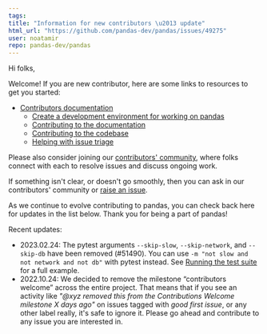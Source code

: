 ```yaml
---
tags: 
title: "Information for new contributors \u2013 update"
html_url: "https://github.com/pandas-dev/pandas/issues/49275"
user: noatamir
repo: pandas-dev/pandas
---
```


Hi folks,

Welcome! If you are new contributor, here are some links to resources to get you started:

 - [Contributors documentation](https://pandas.pydata.org/docs/dev/development/contributing.html)
   - [Create a development environment for working on pandas](https://pandas.pydata.org/docs/dev/development/contributing_environment.html)
   - [Contributing to the documentation](https://pandas.pydata.org/docs/dev/development/contributing_documentation.html)
   - [Contributing to the codebase](https://pandas.pydata.org/docs/dev/development/contributing_codebase.html)
   - [Helping with issue triage](https://pandas.pydata.org/docs/dev/development/maintaining.html#issue-triage)

Please also consider joining our [contributors' community](https://pandas.pydata.org/docs/dev/development/community.html), where folks connect with each to resolve issues and discuss ongoing work.

If something isn't clear, or doesn't go smoothly, then you can ask in our contributors' community or [raise an issue](https://github.com/pandas-dev/pandas/issues/new/choose).

As we continue to evolve contributing to pandas, you can check back here for updates in the list below. Thank you for being a part of pandas!

Recent updates:
 - 2023.02.24: The pytest arguments `--skip-slow`, `--skip-network`, and `--skip-db` have been removed (#51490). You can use `-m "not slow and not network and not db"` with pytest instead. See [Running the test suite](https://pandas.pydata.org/pandas-docs/dev/development/contributing_codebase.html?highlight=slow#running-the-test-suite) for a full example.
 - 2022.10.24: We decided to remove the milestone “contributors welcome” across the entire project. That means that if you see an activity like _"@xyz removed this from the Contributions Welcome milestone X days ago"_ on issues tagged with _good first issue_, or any other label really, it's safe to ignore it. Please go ahead and contribute to any issue you are interested in.
